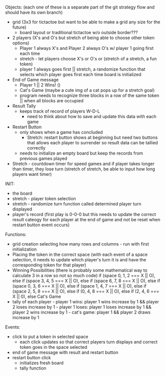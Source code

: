 Objects: (each one of these is a separate part of the git strategy flow and should have its own branch)
- grid (3x3 for tictactoe but want to be able to make a grid any size for the future)
    - board layout or traditional tictactoe w/o outside border???
- 2 players (X's and O's but stretch of being able to choose other token options)
    - Player 1 always X's and Player 2 always O's w/ player 1 going first each time
    - stretch - let players choose X's or O's or (stretch of a stretch, a fun token)
    - player 1 always goes first || stretch, a randomize function that selects which player goes first each time board is initialized 
- End of Game message
    - Player 1 || 2 Wins! ()
    - Cat's Game (maybe a cute img of a cat pops up for a stretch goal)
    - program needs to recognize three blocks in a row of the same token || when all blocks are occupied 
- Result Tally
    - keeps track of record of players W-D-L
        - need to think about how to save and update this data with each game
- Restart Button
    - only shows when a game has concluded
        - Stretch: restart button shows at beginning but need two buttons that allows each player to surrender so result data can be tallied correctly
    - needs to initialize an empty board but keep the records from previous games played
- Stretch - countdown timer for speed games and if player takes longer than timer, they lose turn (stretch of stretch, be able to input how long players want timer)

INIT: 
- the board
- stretch - player token selection
- stretch - randomize turn function called determined player turn displayed
- player's record (first play is 0-0-0 but this needs to update the correct result cateogy for each player at the end of game and not be reset when restart button event occurs)

Functions:
- grid creation selecting how many rows and columns - run with first initialization
- Placing the token in the correct space (with each event of a space selection, it needs to update which player's turn it is and have the corresponding token for that player)
- Winning Possibilities (there is probably some mathematical way to calculate 3 in a row so not so much code)
    if (space 0, 1, 2 === X || O), 
    else if (space 3, 4, 5 === X || O),
    else if (space 6, 7, 8 === X || O),
    else if (space 0, 3, 6 === X || O),
    else if (space 1, 4, 7 === X || O),
    else if (space 2, 5, 8 === X || O),
    else if (0, 4, 8 === X || O),
    else if (2, 4, 6 === X || 0),
    else Cat's Game
- tally of each player
        - player 1 wins: player 1 wins increase by 1 && player 2 loses increase by 1
        - player 1 loses: player 1 loses increase by 1 && player 2 wins increase by 1
        - cat's game: player 1 && player 2 draws increase by 1

Events: 
- click to put a token in selected space 
    - each click updates so that correct players turn displays and correct token goes in the space selected 
- end of game message with result and restart button
- restart button click
    - initializes fresh board
    - tally function
